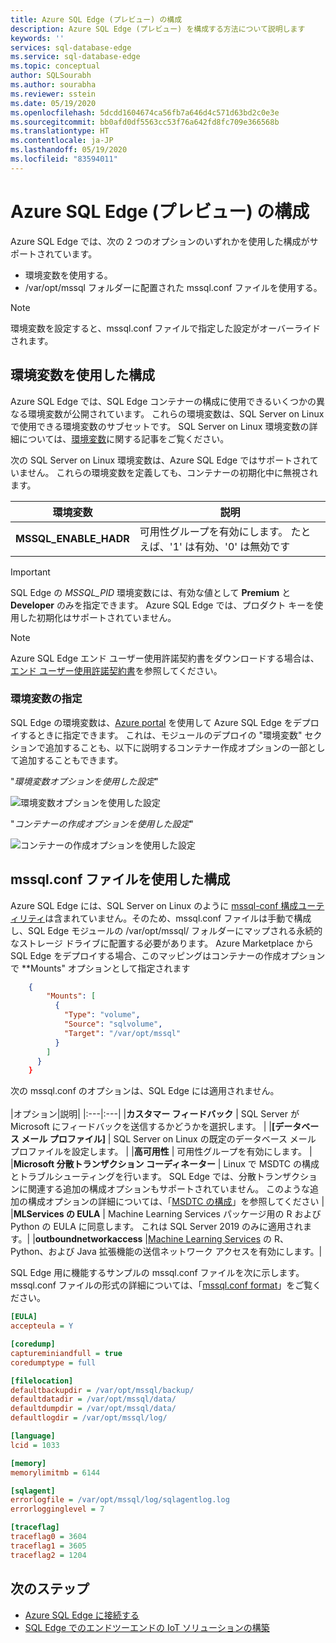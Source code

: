 ```yaml
---
title: Azure SQL Edge (プレビュー) の構成
description: Azure SQL Edge (プレビュー) を構成する方法について説明します
keywords: ''
services: sql-database-edge
ms.service: sql-database-edge
ms.topic: conceptual
author: SQLSourabh
ms.author: sourabha
ms.reviewer: sstein
ms.date: 05/19/2020
ms.openlocfilehash: 5dcdd1604674ca56fb7a646d4c571d63bd2c0e3e
ms.sourcegitcommit: bb0afd0df5563cc53f76a642fd8fc709e366568b
ms.translationtype: HT
ms.contentlocale: ja-JP
ms.lasthandoff: 05/19/2020
ms.locfileid: "83594011"
---
```

# <a name="configure-azure-sql-edge-preview"></a>Azure SQL Edge (プレビュー) の構成

Azure SQL Edge では、次の 2 つのオプションのいずれかを使用した構成がサポートされています。

- 環境変数を使用する。
- /var/opt/mssql フォルダーに配置された mssql.conf ファイルを使用する。

> [!NOTE]
> 環境変数を設定すると、mssql.conf ファイルで指定した設定がオーバーライドされます。

## <a name="configure-using-environment-variables"></a>環境変数を使用した構成

Azure SQL Edge では、SQL Edge コンテナーの構成に使用できるいくつかの異なる環境変数が公開されています。 これらの環境変数は、SQL Server on Linux で使用できる環境変数のサブセットです。 SQL Server on Linux 環境変数の詳細については、[環境変数](/sql/linux/sql-server-linux-configure-environment-variables/)に関する記事をご覧ください。

次の SQL Server on Linux 環境変数は、Azure SQL Edge ではサポートされていません。 これらの環境変数を定義しても、コンテナーの初期化中に無視されます。

| 環境変数 | 説明 |
|-----|-----|
| **MSSQL_ENABLE_HADR** | 可用性グループを有効にします。 たとえば、'1' は有効、'0' は無効です |

> [!IMPORTANT]
> SQL Edge の *MSSQL_PID* 環境変数には、有効な値として **Premium** と **Developer** のみを指定できます。 Azure SQL Edge では、プロダクト キーを使用した初期化はサポートされていません。

> [!NOTE]
> Azure SQL Edge エンド ユーザー使用許諾契約書をダウンロードする場合は、[エンド ユーザー使用許諾契約書](https://go.microsoft.com/fwlink/?linkid=2128283)を参照してください。

### <a name="specifying-the-environment-variables"></a>環境変数の指定

SQL Edge の環境変数は、[Azure portal](deploy-portal.md) を使用して Azure SQL Edge をデプロイするときに指定できます。 これは、モジュールのデプロイの "環境変数" セクションで追加することも、以下に説明するコンテナー作成オプションの一部として追加することもできます。

"*環境変数オプションを使用した設定*"

![環境変数オプションを使用した設定](media/configure/set-environment-variables.png)

"*コンテナーの作成オプションを使用した設定*"

![コンテナーの作成オプションを使用した設定](media/configure/set-environment-variables-using-create-options.png)

## <a name="configure-using-mssqlconf-file"></a>mssql.conf ファイルを使用した構成

Azure SQL Edge には、SQL Server on Linux のように [mssql-conf 構成ユーティリティ](/sql/linux/sql-server-linux-configure-mssql-conf/)は含まれていません。そのため、mssql.conf ファイルは手動で構成し、SQL Edge モジュールの /var/opt/mssql/ フォルダーにマップされる永続的なストレージ ドライブに配置する必要があります。 Azure Marketplace から SQL Edge をデプロイする場合、このマッピングはコンテナーの作成オプションで **Mounts" オプションとして指定されます

```json
    {
        "Mounts": [
          {
            "Type": "volume",
            "Source": "sqlvolume",
            "Target": "/var/opt/mssql"
          }
        ]
      }
    }
```

次の mssql.conf のオプションは、SQL Edge には適用されません。
</br></br>
|オプション|説明|
|:---|:---|
|**カスタマー フィードバック** | SQL Server が Microsoft にフィードバックを送信するかどうかを選択します。 |
|**[データベース メール プロファイル]** | SQL Server on Linux の既定のデータベース メール プロファイルを設定します。 |
|**高可用性** | 可用性グループを有効にします。 |
|**Microsoft 分散トランザクション コーディネーター** | Linux で MSDTC の構成とトラブルシューティングを行います。 SQL Edge では、分散トランザクションに関連する追加の構成オプションもサポートされていません。 このような追加の構成オプションの詳細については、「[MSDTC の構成](https://docs.microsoft.com/sql/linux/sql-server-linux-configure-mssql-conf#msdtc)」を参照してください |
|**MLServices の EULA** | Machine Learning Services パッケージ用の R および Python の EULA に同意します。 これは SQL Server 2019 のみに適用されます。|
|**outboundnetworkaccess** |[Machine Learning Services](/sql/linux/sql-server-linux-setup-machine-learning/) の R、Python、および Java 拡張機能の送信ネットワーク アクセスを有効にします。|

SQL Edge 用に機能するサンプルの mssql.conf ファイルを次に示します。 mssql.conf ファイルの形式の詳細については、「[mssql.conf format](https://docs.microsoft.com/sql/linux/sql-server-linux-configure-mssql-conf#mssql-conf-format)」をご覧ください。

```ini
[EULA]
accepteula = Y

[coredump]
captureminiandfull = true
coredumptype = full

[filelocation]
defaultbackupdir = /var/opt/mssql/backup/
defaultdatadir = /var/opt/mssql/data/
defaultdumpdir = /var/opt/mssql/data/
defaultlogdir = /var/opt/mssql/log/

[language]
lcid = 1033

[memory]
memorylimitmb = 6144

[sqlagent]
errorlogfile = /var/opt/mssql/log/sqlagentlog.log
errorlogginglevel = 7

[traceflag]
traceflag0 = 3604
traceflag1 = 3605
traceflag2 = 1204
```

## <a name="next-step"></a>次のステップ

- [Azure SQL Edge に接続する](connect.md)
- [SQL Edge でのエンドツーエンドの IoT ソリューションの構築](tutorial-deploy-azure-resources.md)
